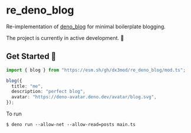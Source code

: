 # re_deno_blog

Re-implementation of [deno_blog][deno_blog] for minimal boilerplate blogging.

The project is currently in active development. :ramen:

[deno_blog]: https://github.com/denoland/deno_blog

## Get Started :rocket:

```ts
import { blog } from "https://esm.sh/gh/dx3mod/re_deno_blog/mod.ts";

blog({
  title: "me",
  description: "perfect blog",
  avatar: "https://deno-avatar.deno.dev/avatar/blog.svg",
});
```

To run

```console
$ deno run --allow-net --allow-read=posts main.ts
```
